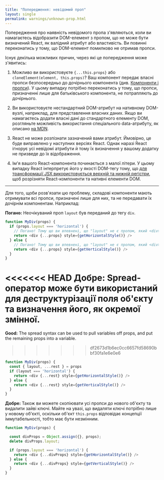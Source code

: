 ```yaml
---
title: "Попередження: невідомий проп"
layout: single
permalink: warnings/unknown-prop.html
---
```

Попередження про наявність невідомого пропа з'являються, коли ви намагаєтесь відобразити DOM-елемент з пропом, що не може бути визначений React, як валідний атрибут або властивість. Ви повинні переконатись у тому, що DOM-елемент помилково не отримав пропси.

Існує декілька можливих причин, через які це попередження може з'явитись:

1. Можливо ви використовуєте `{...this.props}` або `cloneElement(element, this.props)`? Ваш компонент передає власні пропси безпосередньо до дочірнього компонента (див. [Компоненти і пропси](/docs/transferring-props.html)). У цьому випадку потрібно переконатись у тому, що пропси, призначенні лише для батьківського компонента, не потрапляють до дочірнього.

2. Ви використовуєте нестандартний DOM-атрибут на нативному DOM-вузлі, наприклад, для представлення власних даних. Якщо ви намагаєтесь додати власні дані до стандартного елементу DOM, розгляньте можливість використання спеціального data-атрибуту, як описано [на MDN](https://developer.mozilla.org/en-US/docs/Web/Guide/HTML/Using_data_attributes).

3. React не може розпізнати зазначений вами атрибут. Ймовірно, це буде виправлено у наступних версіях React. Однак наразі React ігнорує усі невідомі атрибути й тому їх визначення у вашому додатку не призведе до їх відображення.

4. Ім'я вашого React-компонента починається з малої літери. У цьому випадку React інтерпретує його у якості DOM-тегу тому, що [для трансформації JSX використовується верхній та нижній регістри](/docs/jsx-in-depth.html#user-defined-components-must-be-capitalized), щоб розрізняти React-компоненти та нативні елементи DOM.

---

Для того, щоби розв'язати цю проблему, складові компоненти мають отримувати всі пропси, призначені лише для них, та не передавати їх дочірнім компонентам. Наприклад:

**Погано:** Неочікуваний проп `layout` був переданий до тегу `div`.

```js
function MyDiv(props) {
  if (props.layout === 'horizontal') {
    // Погано! Тому що ви впевнені, що "layout" не є пропом, який <div> зрозуміє
    return <div {...props} style={getHorizontalStyle()} />
  } else {
    // Погано! Тому що ви впевнені, що "layout" не є пропом, який <div> зрозуміє
    return <div {...props} style={getVerticalStyle()} />
  }
}
```

<<<<<<< HEAD
**Добре:** Spread-оператор може бути використаний для деструктурізації поля об'єкту та визначення його, як окремої змінної.
=======
**Good:** The spread syntax can be used to pull variables off props, and put the remaining props into a variable.
>>>>>>> df2673d1b6ec0cc6657fd58690bbf30fa1e6e0e6

```js
function MyDiv(props) {
  const { layout, ...rest } = props
  if (layout === 'horizontal') {
    return <div {...rest} style={getHorizontalStyle()} />
  } else {
    return <div {...rest} style={getVerticalStyle()} />
  }
}
```

**Добре:** Також ви можете скопіювати усі пропси до нового об'єкту та видалити зайві ключі. Майте на увазі, що видаляти ключі потрібно лише у новому об'єкті, оскільки об'єкт `this.props` відповідає концепції іммутабельності, тобто має бути незмінним.

```js
function MyDiv(props) {

  const divProps = Object.assign({}, props);
  delete divProps.layout;

  if (props.layout === 'horizontal') {
    return <div {...divProps} style={getHorizontalStyle()} />
  } else {
    return <div {...divProps} style={getVerticalStyle()} />
  }
}
```
